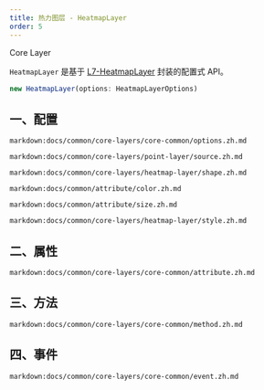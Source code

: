 ```yaml
---
title: 热力图层 - HeatmapLayer
order: 5
---
```


<tag color="blue" text="Core Layer">Core Layer</tag>

`HeatmapLayer` 是基于 [L7-HeatmapLayer](https://l7.antv.vision/zh/docs/api/heatmap_layer/heatmap) 封装的配置式 API。

```ts
new HeatmapLayer(options: HeatmapLayerOptions)
```

## 一、配置

`markdown:docs/common/core-layers/core-common/options.zh.md`

`markdown:docs/common/core-layers/point-layer/source.zh.md`

`markdown:docs/common/core-layers/heatmap-layer/shape.zh.md`

`markdown:docs/common/attribute/color.zh.md`

`markdown:docs/common/attribute/size.zh.md`

`markdown:docs/common/core-layers/heatmap-layer/style.zh.md`

## 二、属性

`markdown:docs/common/core-layers/core-common/attribute.zh.md`

## 三、方法

`markdown:docs/common/core-layers/core-common/method.zh.md`

## 四、事件

`markdown:docs/common/core-layers/core-common/event.zh.md`
